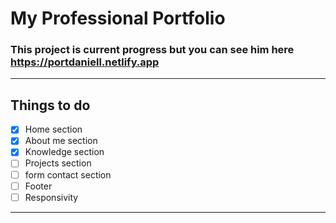 # My Professional Portfolio


### This project is current progress but you can see him here https://portdaniell.netlify.app

<hr>

## Things to do


- [X] Home section
- [x] About me section
- [x] Knowledge section
- [ ] Projects section
- [ ] form contact section
- [ ] Footer
- [ ] Responsivity

<hr>